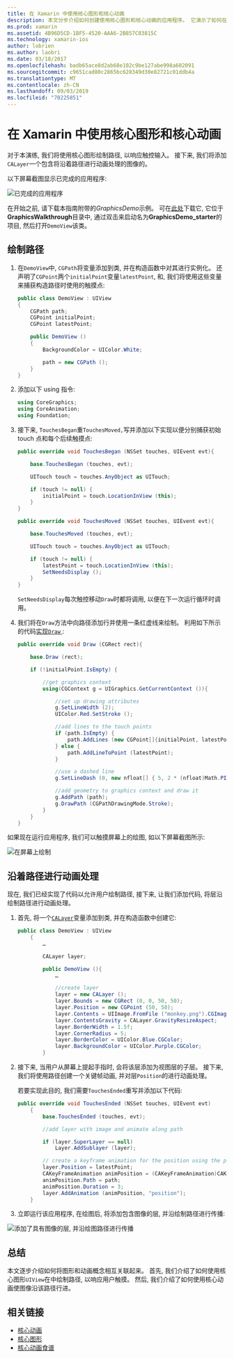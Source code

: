 ```yaml
---
title: 在 Xamarin 中使用核心图形和核心动画
description: 本文分步介绍如何创建使用核心图形和核心动画的应用程序。 它演示了如何在屏幕上绘制响应用户触摸, 以及如何对图像进行动画处理以便沿着路径移动。
ms.prod: xamarin
ms.assetid: 4B96D5CD-1BF5-4520-AAA6-2B857C83815C
ms.technology: xamarin-ios
author: lobrien
ms.author: laobri
ms.date: 03/18/2017
ms.openlocfilehash: badb65ace8d2ab68e102c9be127abe998a602091
ms.sourcegitcommit: c9651cad80c2865bc628349d30e82721c01ddb4a
ms.translationtype: MT
ms.contentlocale: zh-CN
ms.lasthandoff: 09/03/2019
ms.locfileid: "70225851"
---
```

# <a name="using-core-graphics-and-core-animation-in-xamarinios"></a>在 Xamarin 中使用核心图形和核心动画

对于本演练, 我们将使用核心图形绘制路径, 以响应触控输入。 接下来, 我们将添加`CALayer`一个包含将沿着路径进行动画处理的图像的。

以下屏幕截图显示已完成的应用程序:

![](graphics-animation-walkthrough-images/00-final-app.png "已完成的应用程序")

在开始之前, 请下载本指南附带的*GraphicsDemo*示例。 可在[此处](https://docs.microsoft.com/samples/xamarin/ios-samples/graphicsandanimation)下载它, 它位于**GraphicsWalkthrough**目录中, 通过双击来启动名为**GraphicsDemo_starter**的项目, 然后打开`DemoView`该类。

## <a name="drawing-a-path"></a>绘制路径


1. 在`DemoView`中, `CGPath`将变量添加到类, 并在构造函数中对其进行实例化。 还声明了`CGPoint`两个`initialPoint`变量`latestPoint`, 和, 我们将使用这些变量来捕获构造路径时使用的触摸点:

    ```csharp
    public class DemoView : UIView
    {
        CGPath path;
        CGPoint initialPoint;
        CGPoint latestPoint;

        public DemoView ()
        {
            BackgroundColor = UIColor.White;

            path = new CGPath ();
        }
    }
    ```

2. 添加以下 using 指令:

    ```csharp
    using CoreGraphics;
    using CoreAnimation;
    using Foundation;
    ```

3. 接下来, `TouchesBegan`重`TouchesMoved,`写并添加以下实现以便分别捕获初始 touch 点和每个后续触摸点:

    ```csharp
    public override void TouchesBegan (NSSet touches, UIEvent evt){

        base.TouchesBegan (touches, evt);

        UITouch touch = touches.AnyObject as UITouch;

        if (touch != null) {
            initialPoint = touch.LocationInView (this);
        }
    }

    public override void TouchesMoved (NSSet touches, UIEvent evt){

        base.TouchesMoved (touches, evt);

        UITouch touch = touches.AnyObject as UITouch;

        if (touch != null) {
            latestPoint = touch.LocationInView (this);
            SetNeedsDisplay ();
        }
    }
    ```

    `SetNeedsDisplay`每次触控移动`Draw`时都将调用, 以便在下一次运行循环时调用。

4. 我们将在`Draw`方法中向路径添加行并使用一条红虚线来绘制。 利用如下所示的代码[实现`Draw` ](~/ios/platform/graphics-animation-ios/core-graphics.md) :

    ```csharp
    public override void Draw (CGRect rect){

        base.Draw (rect);

        if (!initialPoint.IsEmpty) {

            //get graphics context
            using(CGContext g = UIGraphics.GetCurrentContext ()){

                //set up drawing attributes
                g.SetLineWidth (2);
                UIColor.Red.SetStroke ();

                //add lines to the touch points
                if (path.IsEmpty) {
                    path.AddLines (new CGPoint[]{initialPoint, latestPoint});
                } else {
                    path.AddLineToPoint (latestPoint);
                }

                //use a dashed line
                g.SetLineDash (0, new nfloat[] { 5, 2 * (nfloat)Math.PI });

                //add geometry to graphics context and draw it
                g.AddPath (path);
                g.DrawPath (CGPathDrawingMode.Stroke);
            }
        }
    }
    ```

如果现在运行应用程序, 我们可以触摸屏幕上的绘图, 如以下屏幕截图所示:

![](graphics-animation-walkthrough-images/01-path.png "在屏幕上绘制")

## <a name="animating-along-a-path"></a>沿着路径进行动画处理

现在, 我们已经实现了代码以允许用户绘制路径, 接下来, 让我们添加代码, 将层沿绘制路径进行动画处理。

1. 首先, 将一个[`CALayer`](~/ios/platform/graphics-animation-ios/core-animation.md)变量添加到类, 并在构造函数中创建它:

    ```csharp
    public class DemoView : UIView
        {
            …

            CALayer layer;

            public DemoView (){
                …

                //create layer
                layer = new CALayer ();
                layer.Bounds = new CGRect (0, 0, 50, 50);
                layer.Position = new CGPoint (50, 50);
                layer.Contents = UIImage.FromFile ("monkey.png").CGImage;
                layer.ContentsGravity = CALayer.GravityResizeAspect;
                layer.BorderWidth = 1.5f;
                layer.CornerRadius = 5;
                layer.BorderColor = UIColor.Blue.CGColor;
                layer.BackgroundColor = UIColor.Purple.CGColor;
            }
    ```

2. 接下来, 当用户从屏幕上提起手指时, 会将该层添加为视图层的子层。 接下来, 我们将使用路径创建一个关键帧动画, 并对层`Position`的进行动画处理。

    若要实现此目的, 我们需要`TouchesEnded`重写并添加以下代码:

    ```csharp
    public override void TouchesEnded (NSSet touches, UIEvent evt)
        {
            base.TouchesEnded (touches, evt);

            //add layer with image and animate along path

            if (layer.SuperLayer == null)
                Layer.AddSublayer (layer);

            // create a keyframe animation for the position using the path
            layer.Position = latestPoint;
            CAKeyFrameAnimation animPosition = (CAKeyFrameAnimation)CAKeyFrameAnimation.FromKeyPath ("position");
            animPosition.Path = path;
            animPosition.Duration = 3;
            layer.AddAnimation (animPosition, "position");
        }
    ```

3. 立即运行该应用程序, 在绘图后, 将添加包含图像的层, 并沿绘制路径进行传播:

![](graphics-animation-walkthrough-images/00-final-app.png "添加了具有图像的层, 并沿绘图路径进行传播")

## <a name="summary"></a>总结

本文逐步介绍如何将图形和动画概念相互关联起来。 首先, 我们介绍了如何使用核心图形`UIView`在中绘制路径, 以响应用户触摸。 然后, 我们介绍了如何使用核心动画使图像沿该路径行进。


## <a name="related-links"></a>相关链接

- [核心动画](~/ios/platform/graphics-animation-ios/core-animation.md)
- [核心图形](~/ios/platform/graphics-animation-ios/core-graphics.md)
- [核心动画食谱](https://github.com/xamarin/recipes/tree/master/Recipes/ios/animation/coreanimation)

